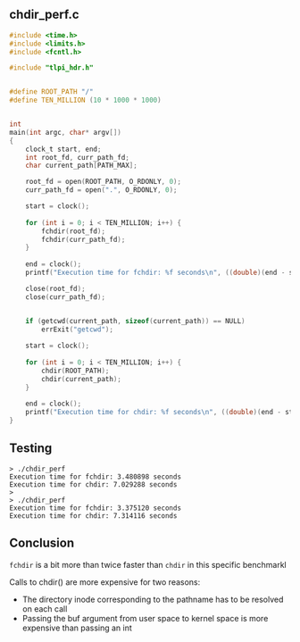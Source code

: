 ## chdir_perf.c
```C
#include <time.h>
#include <limits.h>
#include <fcntl.h>

#include "tlpi_hdr.h"


#define ROOT_PATH "/"
#define TEN_MILLION (10 * 1000 * 1000)


int
main(int argc, char* argv[])
{
    clock_t start, end;
    int root_fd, curr_path_fd;
    char current_path[PATH_MAX];

    root_fd = open(ROOT_PATH, O_RDONLY, 0);
    curr_path_fd = open(".", O_RDONLY, 0);

    start = clock();
    
    for (int i = 0; i < TEN_MILLION; i++) {
        fchdir(root_fd);
        fchdir(curr_path_fd);
    }
    
    end = clock();
    printf("Execution time for fchdir: %f seconds\n", ((double)(end - start)) / CLOCKS_PER_SEC);

    close(root_fd);
    close(curr_path_fd);


    if (getcwd(current_path, sizeof(current_path)) == NULL)
        errExit("getcwd");
    
    start = clock();
    
    for (int i = 0; i < TEN_MILLION; i++) {
        chdir(ROOT_PATH);
        chdir(current_path);
    }
    
    end = clock();
    printf("Execution time for chdir: %f seconds\n", ((double)(end - start)) / CLOCKS_PER_SEC);    
}

```

## Testing
```
> ./chdir_perf
Execution time for fchdir: 3.480898 seconds
Execution time for chdir: 7.029288 seconds
>
> ./chdir_perf
Execution time for fchdir: 3.375120 seconds
Execution time for chdir: 7.314116 seconds

```

## Conclusion
`fchdir` is a bit more than twice faster than `chdir` in this specific benchmarkl

Calls to chdir() are more expensive for two reasons:
- The directory inode corresponding to the pathname has to be resolved on each call
- Passing the buf argument from user space to kernel space is more expensive than passing an int
